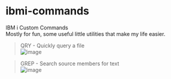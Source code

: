 # ibmi-commands
IBM i Custom Commands  
Mostly for fun, some useful little utilities that make my life easier.

> QRY - Quickly query a file  
![image](https://github.com/chasetimmons/ibmi-commands/assets/38573434/8a4d79e7-2b7e-4be7-b007-3deeb0dd5441)

> GREP - Search source members for text  
![image](https://github.com/chasetimmons/ibmi-commands/assets/38573434/39fb7d5d-f3eb-4f11-91ab-1272b295ea52)
